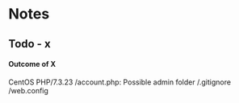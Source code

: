 # Notes

## Todo - x

#### Outcome of X
      
      
CentOS PHP/7.3.23
   /account.php: Possible admin folder
/.gitignore
/web.config
